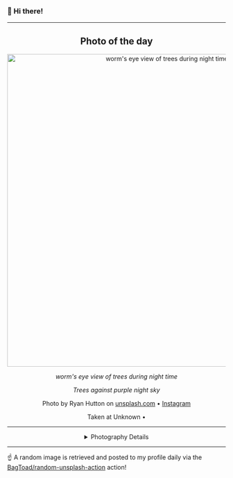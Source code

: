 ### 👋 Hi there!

----
<div align="center">

## Photo of the day
  
  <a href="https://unsplash.com/photos/worms-eye-view-of-trees-during-night-time-Jztmx9yqjBw"><img width="720" src="https://images.unsplash.com/photo-1444080748397-f442aa95c3e5?crop=entropy&cs=tinysrgb&fit=max&fm=jpg&ixid=M3w1NTI0NDl8MHwxfHJhbmRvbXx8fHx8fHx8fDE3MDkyNzI4MzZ8&ixlib=rb-4.0.3&q=80&w=1080" alt="worm's eye view of trees during night time"></a>
  
  <em>worm's eye view of trees during night time</em>
  
  <em>Trees against purple night sky</em>

  Photo by Ryan Hutton on [unsplash.com](https://unsplash.com/) • [Instagram](https://instagram.com/ryan_hutton_)
  
  Taken at Unknown • 
  
  ---
  
<details>
<summary>Photography Details</summary>
  
| Parameter     | Value |
| ------------- | ----- |
| Camera Model  | ILCE-7S |
| Exposure Time | 8 |
| Aperture      | null |
| Focal Length  | null |
| ISO           | 25600 |
| Location      | Unknown (null) |
| Coordinates   | Latitude null, Longitude null |

### Map

Map unavailable

</details>

</div>

----

☝️ A random image is retrieved and posted to my profile daily via the [BagToad/random-unsplash-action](https://github.com/BagToad/random-unsplash-action) action!
